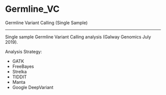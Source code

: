 # Germline_VC
Germline Variant Calling (Single Sample)
***
Single sample Germline Variant Calling analysis (Galway Genomics July 2019). 

Analysis Strategy:

* GATK
* FreeBayes
* Strelka 
* TIDDIT
* Manta 
* Google DeepVariant
